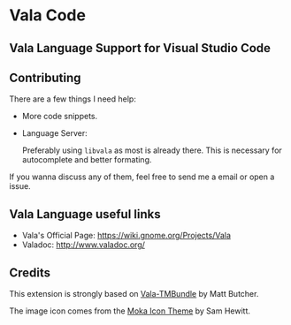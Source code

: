# Vala Code
## Vala Language Support for Visual Studio Code 

## Contributing

There are a few things I need help:

- More code snippets.

- Language Server:

    Preferably using `libvala` as most is already there. This is necessary for autocomplete and better formating.

If you wanna discuss any of them, feel free to send me a email or open a issue.

## Vala Language useful links

- Vala's Official Page: https://wiki.gnome.org/Projects/Vala
- Valadoc: http://www.valadoc.org/

## Credits

This extension is strongly based on [Vala-TMBundle](https://github.com/technosophos/Vala-TMBundle) by Matt Butcher.

The image icon comes from the [Moka Icon Theme](https://github.com/moka-project/moka-icon-theme) by Sam Hewitt.

